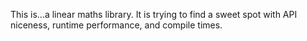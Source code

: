 This is...a linear maths library. It is trying to find a sweet spot with API niceness, runtime performance, and compile times.